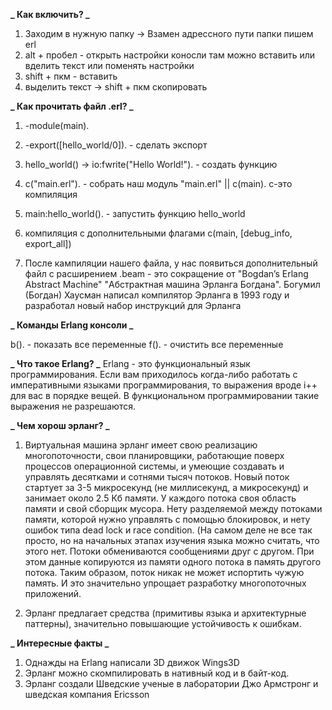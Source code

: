 **_ Как включить? _**

1. Заходим в нужную папку -> Взамен адрессного пути папки пишем erl
2. alt + пробел - открыть настройки коносли там можно вставить или вделить текст или поменять настройки
3. shift + пкм - вставить
4. выделить текст -> shift + пкм скопировать

**_ Как прочитать файл .erl? _**

1. -module(main).
2. -export([hello_world/0]). - сделать экспорт
3. hello_world() -> io:fwrite("Hello World!"). - создать функцию
4. c("main.erl"). - собрать наш модуль "main.erl" || c(main). c-это компиляция
5. main:hello_world(). - запустить функцию hello_world

6. компиляция с дополнительными флагами с(main, [debug_info, export_all])
7. После кампиляции нашего файла, у нас появиться дополнительный файл с расширением .beam - это сокращение от "Bogdan’s Erlang Abstract Machine" "Абстрактная машина Эрланга Богдана". Богумил (Богдан) Хаусман написал компилятор Эрланга в 1993 году и разработал новый набор инструкций для Эрланга

**_ Команды Erlang консоли _**

b(). - показать все переменные
f(). - очистить все переменные

**_ Что такое Erlang? _**
Erlang - это функциональный язык программирования. Если вам приходилось когда-либо работать с императивными языками программирования, то выражения вроде i++ для вас в порядке вещей. В функциональном программировании такие выражения не разрешаются.

**_ Чем хорош эрланг? _**

1. Виртуальная машина эрланг имеет свою реализацию многопоточности, свои планировщики, работающие поверх процессов операционной системы, и умеющие создавать и управлять десятками и сотнями тысяч потоков. Новый поток стартует за 3-5 микросекунд (не миллисекунд, а микросекунд) и занимает около 2.5 Кб памяти. У каждого потока своя область памяти и свой сборщик мусора. Нету разделяемой между потоками памяти, которой нужно управлять с помощью блокировок, и нету ошибок типа dead lock и race condition. (На самом деле не все так просто, но на начальных этапах изучения языка можно считать, что этого нет. Потоки обмениваются сообщениями друг с другом. При этом данные копируются из памяти одного потока в память другого потока. Таким образом, поток никак не может испортить чужую память. И это значительно упрощает разработку многопоточных приложений.

2. Эрланг предлагает средства (примитивы языка и архитектурные паттерны), значительно повышающие устойчивость к ошибкам.

**_ Интересные факты _**

1. Однажды на Erlang написали 3D движок Wings3D
2. Эрланг можно скомпилировать в нативный код и в байт-код.
3. Эрланг создали Шведские ученые в лаборатории Джо Армстронг и шведская компания Ericsson

